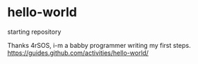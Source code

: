 # hello-world
starting repository

Thanks 4rSOS, i-m a babby programmer writing my first steps.
https://guides.github.com/activities/hello-world/
